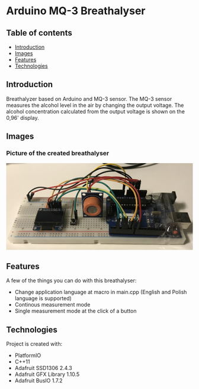 # Arduino MQ-3 Breathalyser

## Table of contents
* [Introduction](#introduction)
* [Images](#images)
* [Features](#features)
* [Technologies](#technologies)

## Introduction
Breathalyzer based on Arduino and MQ-3 sensor.
The MQ-3 sensor measures the alcohol level in the air by changing the output voltage.
The alcohol concentration calculated from the output voltage is shown on the 0,96' display.

## Images
### Picture of the created breathalyser
![Picture of the created breathalyser](./images/breathalyser_board_photo.jpg)

## Features
A few of the things you can do with this breathalyser:
* Change application language at macro in main.cpp (English and Polish language is supported)
* Continous measurement mode
* Single measurement mode at the click of a button

## Technologies
Project is created with:
* PlatformIO
* C++11
* Adafruit SSD1306 2.4.3
*	Adafruit GFX Library 1.10.5
*	Adafruit BusIO 1.7.2
	
